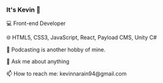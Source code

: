 ### It's Kevin 👋

💻 Front-end Developer
<p>
🌐  HTML5, CSS3, JavaScript, React, Payload CMS, Unity C#
<p>
<p>
🌱 Podcasting is another hobby of mine.
<p>
<p>
💬 Ask me about anything
<p>
📫 How to reach me: kevinnarain94@gmail.com

